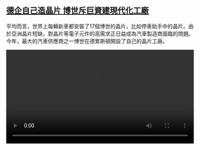 <!--1640940425000-->
[德企自己造晶片   博世斥巨資建現代化工廠](https://www.dw.com/zh/%E5%BE%B7%E4%BC%81%E8%87%AA%E5%B7%B1%E9%80%A0%E6%99%B6%E7%89%87%20%20%20%E5%8D%9A%E4%B8%96%E6%96%A5%E5%B7%A8%E8%B3%87%E5%BB%BA%E7%8F%BE%E4%BB%A3%E5%8C%96%E5%B7%A5%E5%BB%A0%20%20/a-60132330)
------

<p>平均而言，世界上每輛新車都安裝了17個博世的晶片，比如停車助手中的晶片。由於亞洲晶片短缺，對晶片等電子元件的高需求正日益成為汽車製造商面臨的問題。今年，最大的汽車供應商之一博世在德累斯頓開設了自己的晶片工廠。 </small></p><video src="https://tvdownloaddw-a.akamaihd.net/dwtv_video/flv/vdt_zh/2021/bchi211214_001_bchi_211214_bosch_01r_sd_avc.mp4" controls style="width:100%"></video>
